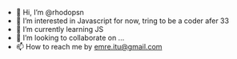 - 👋 Hi, I’m @rhodopsn
- 👀 I’m interested in Javascript for now, tring to be a coder afer 33
- 🌱 I’m currently learning JS 
- 💞️ I’m looking to collaborate on ...
- 📫 How to reach me by emre.itu@gmail.com

<!---
rhodopsn/rhodopsn is a ✨ special ✨ repository because its `README.md` (this file) appears on your GitHub profile.
You can click the Preview link to take a look at your changes.
--->

